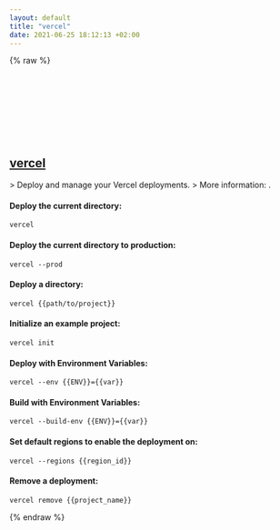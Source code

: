 ```yaml
---
layout: default
title: "vercel"
date: 2021-06-25 18:12:13 +02:00
---
```

{% raw %}
<h2 id="vercel">
  <a href="/en/common/vercel.html">vercel</a> <a href="#vercel"><svg class="icon">
    <use href="/assets/images/unicode_sprite.svg#link" />
  </svg></a>
</h2>
> Deploy and manage your Vercel deployments.
> More information: <https://vercel.com/docs/cli>.

#### Deploy the current directory:
```shell
vercel
```
#### Deploy the current directory to production:
```shell
vercel --prod
```
#### Deploy a directory:
```shell
vercel {{path/to/project}}
```
#### Initialize an example project:
```shell
vercel init
```
#### Deploy with Environment Variables:
```shell
vercel --env {{ENV}}={{var}}
```
#### Build with Environment Variables:
```shell
vercel --build-env {{ENV}}={{var}}
```
#### Set default regions to enable the deployment on:
```shell
vercel --regions {{region_id}}
```
#### Remove a deployment:
```shell
vercel remove {{project_name}}
```
{% endraw %}